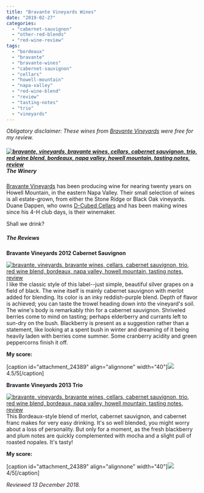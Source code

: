 ```yaml
---
title: "Bravante Vineyards Wines"
date: "2019-02-27"
categories: 
  - "cabernet-sauvignon"
  - "other-red-blends"
  - "red-wine-review"
tags: 
  - "bordeaux"
  - "bravante"
  - "bravante-wines"
  - "cabernet-sauvignon"
  - "cellars"
  - "howell-mountain"
  - "napa-valley"
  - "red-wine-blend"
  - "review"
  - "tasting-notes"
  - "trio"
  - "vineyards"
---
```


_Obligatory disclaimer: These wines from [Bravante Vineyards](http://www.bravantevineyards.com/) were free for my review._

##### [![bravante, vineyards, bravante wines, cellars, cabernet sauvignon, trio, red wine blend, bordeaux, napa valley, howell mountain, tasting notes, review](http://thegourmez.com/wp-content/uploads/sites/5/2019/02/IMG_20181214_153533-500x402.jpg)](http://thegourmez.com/wp-content/uploads/sites/5/2019/02/IMG_20181214_153533.jpg)The Winery

[Bravante Vineyards](http://www.bravantevineyards.com/) has been producing wine for nearing twenty years on Howell Mountain, in the eastern Napa Valley. Their small selection of wines is all estate-grown, from either the Stone Ridge or Black Oak vineyards. Duane Dappen, who owns [D-Cubed Cellars](http://thegourmez.com/2018/10/09/d-cubed-cellars-zinfandel/) and has been making wines since his 4-H club days, is their winemaker.

Shall we drink?

##### The Reviews

**Bravante Vineyards 2012 Cabernet Sauvignon**

[![bravante, vineyards, bravante wines, cellars, cabernet sauvignon, trio, red wine blend, bordeaux, napa valley, howell mountain, tasting notes, review](http://thegourmez.com/wp-content/uploads/sites/5/2019/02/IMG_20181214_154703-358x500.jpg)](http://thegourmez.com/wp-content/uploads/sites/5/2019/02/IMG_20181214_154703.jpg)I like the classic style of this label--just simple, beautiful silver grapes on a field of black. The wine itself is mainly cabernet sauvignon with merlot added for blending. Its color is an inky reddish-purple blend. Depth of flavor is achieved; you can taste the trowel heading down into the vineyard's soil. The wine's body is remarkably thin for a cabernet sauvignon. Shriveled berries come to mind on tasting; perhaps elderberry and currants left to sun-dry on the bush. Blackberry is present as a suggestion rather than a statement, like looking at a spent bush in winter and dreaming of it being heavily laden with berries come summer. Some cranberry acidity and green peppercorns finish it off.

**My score:**

\[caption id="attachment\_24389" align="alignnone" width="40"\][![](http://thegourmez.com/wp-content/uploads/sites/5/2009/02/rating_truffle1.gif)](http://thegourmez.com/wp-content/uploads/sites/5/2009/02/rating_truffle1.gif) 4.5/5\[/caption\]

**Bravante Vineyards 2013 Trio**

[![bravante, vineyards, bravante wines, cellars, cabernet sauvignon, trio, red wine blend, bordeaux, napa valley, howell mountain, tasting notes, review](http://thegourmez.com/wp-content/uploads/sites/5/2019/02/IMG_20181214_153247-359x500.jpg)](http://thegourmez.com/wp-content/uploads/sites/5/2019/02/IMG_20181214_153247.jpg)This Bordeaux-style blend of merlot, cabernet sauvignon, and cabernet franc makes for very easy drinking. It's so well blended, you might worry about a loss of personality. But only for a moment, as the fresh blackberry and plum notes are quickly complemented with mocha and a slight pull of roasted nopales. It's tasty!

**My score:**

\[caption id="attachment\_24389" align="alignnone" width="40"\][![](http://thegourmez.com/wp-content/uploads/sites/5/2009/02/rating_truffle1.gif)](http://thegourmez.com/wp-content/uploads/sites/5/2009/02/rating_truffle1.gif) 4/5\[/caption\]

_Reviewed 13 December 2018._
